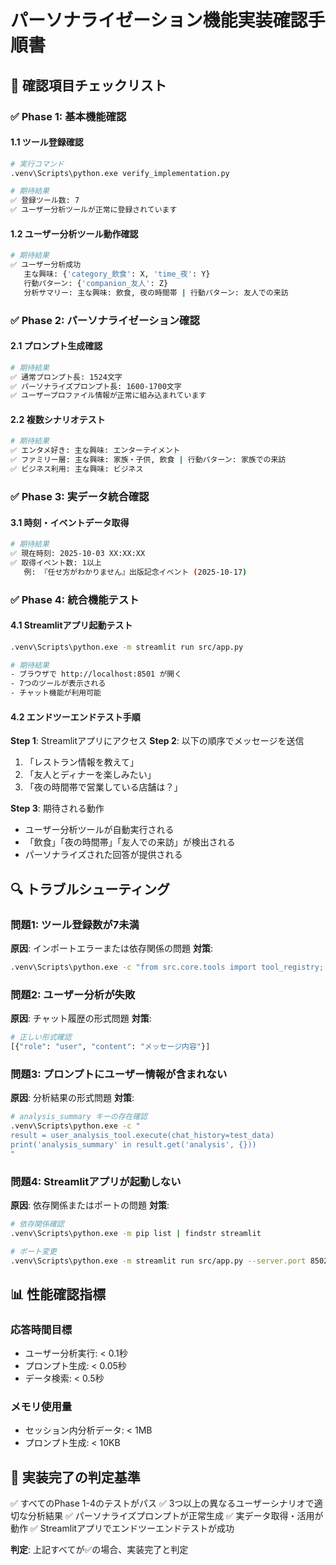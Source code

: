 # パーソナライゼーション機能実装確認手順書

## 🎯 確認項目チェックリスト

### ✅ **Phase 1: 基本機能確認**

#### 1.1 ツール登録確認
```bash
# 実行コマンド
.venv\Scripts\python.exe verify_implementation.py

# 期待結果
✅ 登録ツール数: 7
✅ ユーザー分析ツールが正常に登録されています
```

#### 1.2 ユーザー分析ツール動作確認
```bash
# 期待結果
✅ ユーザー分析成功
   主な興味: {'category_飲食': X, 'time_夜': Y}
   行動パターン: {'companion_友人': Z}
   分析サマリー: 主な興味: 飲食, 夜の時間帯 | 行動パターン: 友人での来訪
```

### ✅ **Phase 2: パーソナライゼーション確認**

#### 2.1 プロンプト生成確認
```bash
# 期待結果
✅ 通常プロンプト長: 1524文字
✅ パーソナライズプロンプト長: 1600-1700文字
✅ ユーザープロファイル情報が正常に組み込まれています
```

#### 2.2 複数シナリオテスト
```bash
# 期待結果
✅ エンタメ好き: 主な興味: エンターテイメント
✅ ファミリー層: 主な興味: 家族・子供, 飲食 | 行動パターン: 家族での来訪
✅ ビジネス利用: 主な興味: ビジネス
```

### ✅ **Phase 3: 実データ統合確認**

#### 3.1 時刻・イベントデータ取得
```bash
# 期待結果
✅ 現在時刻: 2025-10-03 XX:XX:XX
✅ 取得イベント数: 1以上
   例: 『任せ方がわかりません』出版記念イベント (2025-10-17)
```

### ✅ **Phase 4: 統合機能テスト**

#### 4.1 Streamlitアプリ起動テスト
```bash
.venv\Scripts\python.exe -m streamlit run src/app.py

# 期待結果
- ブラウザで http://localhost:8501 が開く
- 7つのツールが表示される
- チャット機能が利用可能
```

#### 4.2 エンドツーエンドテスト手順

**Step 1**: Streamlitアプリにアクセス
**Step 2**: 以下の順序でメッセージを送信

1. 「レストラン情報を教えて」
2. 「友人とディナーを楽しみたい」
3. 「夜の時間帯で営業している店舗は？」

**Step 3**: 期待される動作
- ユーザー分析ツールが自動実行される
- 「飲食」「夜の時間帯」「友人での来訪」が検出される
- パーソナライズされた回答が提供される

## 🔍 **トラブルシューティング**

### 問題1: ツール登録数が7未満
**原因**: インポートエラーまたは依存関係の問題
**対策**:
```bash
.venv\Scripts\python.exe -c "from src.core.tools import tool_registry; print(tool_registry.get_all_tool_instances().keys())"
```

### 問題2: ユーザー分析が失敗
**原因**: チャット履歴の形式問題
**対策**:
```bash
# 正しい形式確認
[{"role": "user", "content": "メッセージ内容"}]
```

### 問題3: プロンプトにユーザー情報が含まれない
**原因**: 分析結果の形式問題
**対策**:
```bash
# analysis_summary キーの存在確認
.venv\Scripts\python.exe -c "
result = user_analysis_tool.execute(chat_history=test_data)
print('analysis_summary' in result.get('analysis', {}))
"
```

### 問題4: Streamlitアプリが起動しない
**原因**: 依存関係またはポートの問題
**対策**:
```bash
# 依存関係確認
.venv\Scripts\python.exe -m pip list | findstr streamlit

# ポート変更
.venv\Scripts\python.exe -m streamlit run src/app.py --server.port 8502
```

## 📊 **性能確認指標**

### 応答時間目標
- ユーザー分析実行: < 0.1秒
- プロンプト生成: < 0.05秒
- データ検索: < 0.5秒

### メモリ使用量
- セッション内分析データ: < 1MB
- プロンプト生成: < 10KB

## 🎉 **実装完了の判定基準**

✅ すべてのPhase 1-4のテストがパス
✅ 3つ以上の異なるユーザーシナリオで適切な分析結果
✅ パーソナライズプロンプトが正常生成
✅ 実データ取得・活用が動作
✅ Streamlitアプリでエンドツーエンドテストが成功

**判定**: 上記すべてが✅の場合、実装完了と判定
